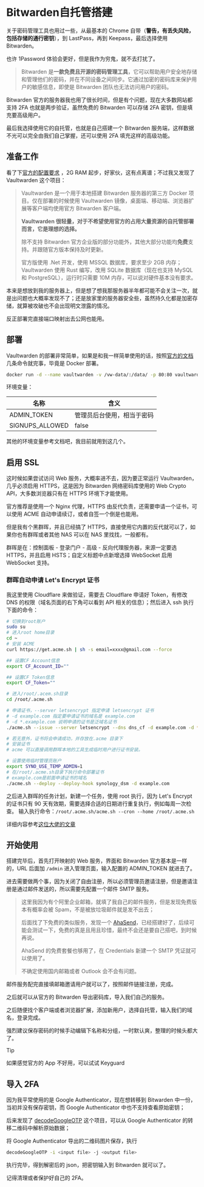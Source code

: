 # Bitwarden自托管搭建


关于密码管理工具也用过一些，从最基本的 Chrome 自带（**警告，有丢失风险，包括存储的通行密钥**），到 LastPass，再到 Keepass，最后选择使用 Bitwarden。

也许 1Password 体验会更好，但是我作为穷鬼，就不去打扰了。<!--more-->

> Bitwarden 是**一款免费且开源的密码管理工具**，它可以帮助用户安全地存储和管理他们的密码，并在不同设备之间同步。它通过加密的密码库来保护用户的敏感信息，即使是 Bitwarden 团队也无法访问用户的密码。

Bitwarden 官方的服务器我也用了很长时间，但是有个问题，现在大多数网站都支持 2FA 也就是两步验证，虽然免费的 Bitwarden 可以存储 2FA 密钥，但是填充要高级用户。

最后我选择使用它的自托管，也就是自己搭建一个 Bitwarden 服务端，这样数据不光可以完全由我们自己掌握，还可以使用 2FA 填充这样的高级功能。

## 准备工作

看了下[官方的配置要求](https://help.ppgg.in/self-hosting/deploy-and-configure/docker/linux-standard-deployment) ，2G RAM 起步，好家伙，这有点离谱；不过我又发现了 Vaultwarden 这个项目：

> Vaultwarden 是一个用于本地搭建 Bitwarden 服务器的第三方 Docker 项目。仅在部署的时候使用 Vaultwarden 镜像，桌面端、移动端、浏览器扩展等客户端均使用官方 Bitwarden 客户端。
>
> **Vaultwarden 很轻量，对于不希望使用官方的占用大量资源的自托管部署而言，它是理想的选择。**
>
> 除不支持 Bitwarden 官方企业版的部分功能外，其他大部分功能均**免费**支持。并跟随官方版本保持及时更新。
>
> 官方版使用 .Net 开发，使用 MSSQL 数据库，要求至少 2GB 内存；Vaultwarden 使用 Rust 编写，改用 SQLite 数据库（现在也支持 MySQL 和 PostgreSQL），运行时只需要 10M 内存，可以说对硬件基本没有要求。

本来是想放到我的服务器上，但是想了想我那服务器半年都可能不会关注一次，就是出问题也大概率发现不了；还是放家里的服务器安全些，虽然持久化都是加密存储，就算被攻破也不会出现明文泄露的情况。

反正部署完直接端口映射出去公网也能用。
## 部署

Vaultwarden 的部署非常简单，如果是和我一样简单使用的话，按照[官方的文档](https://rs.ppgg.in/container-image-usage/starting-a-container)几条命令就完事，毕竟是 Docker 部署。

``` sh
docker run -d --name vaultwarden -v /vw-data/:/data/ -p 80:80 vaultwarden/server:latest
```

环境变量：

| 名称            | 含义                       |
| --------------- | -------------------------- |
| ADMIN_TOKEN     | 管理员后台使用，相当于密码 |
| SIGNUPS_ALLOWED | false                      |

其他的环境变量参考文档吧，我目前就用到这几个。

## 启用 SSL

这时候如果尝试访问 Web 服务，大概率进不去，因为要正常运行 Vaultwarden，几乎必须启用 HTTPS，这是因为 Bitwarden 网络密码库使用的  Web Crypto API，大多数浏览器只有在 HTTPS 环境下才能使用。

官方推荐是使用一个 Nginx 代理，HTTPS 由反代负责，还需要申请一个证书，可以使用 ACME 自动申请续订，或者自签一个倒是也能用。

但是我有个黑群晖，并且已经搞了 HTTPS，直接使用它内置的反代就可以了，如果你也有群晖或者其他 NAS 可以在 NAS 里找找，一般都有。

群晖是在：控制面板 - 登录门户 - 高级 - 反向代理服务器，来源一定要选 HTTPS，并且启用 HSTS；自定义标题中点新增选择 WebSocket 启用 WebSocket 支持。

### 群晖自动申请 Let's Encrypt 证书
我这里使用 Cloudflare 来做验证，需要去 Cloudflare 申请好 Token，有修改 DNS 的权限（域名页面的右下角可以看到 API 相关的信息）；然后进入 ssh 执行下面的命令：
``` sh
# 切换到root账户
sudo su
# 进入root home目录
cd ~
# 安装 ACME
curl https://get.acme.sh | sh -s email=xxxx@gmail.com --force

## 设置CF Account信息
export CF_Account_ID=""

## 设置CF Token信息
export CF_Token=""

# 进入/root/.acem.sh目录
cd /root/.acme.sh

# 申请证书，--server letsencrypt 指定申请 letsencrypt 证书
# -d example.com 指定要申请证书的域名是 example.com
# -d *.example.com 说明申请的证书是泛域名证书
./acme.sh --issue --server letsencrypt --dns dns_cf -d example.com -d *.example.com

# 若无意外，证书将会申请成功，并存放在.acme 目录下
# 安装证书
# acme 可以直接调用群晖本地的工具生成临时用户进行证书安装。

# 设置使用临时管理员账户
export SYNO_USE_TEMP_ADMIN=1
# 在/root/.acme.sh目录下执行命令部署证书
# example.com是前面申请证书的域名
./acme.sh --deploy --deploy-hook synology_dsm -d example.com
```
之后进入群晖的任务计划，新建一个任务，使用 root 执行，因为 Let's Encrypt 的证书只有 90 天有效期，需要选择合适的日期进行重复执行，例如每周一次检查。
输入执行命令：`/root/.acme.sh/acme.sh --cron --home /root/.acme.sh`

详细内容参考[这位大佬的文章](https://renyili.org/post/use_acme_update_ssl_certificates/)
## 开始使用

搭建完毕后，首先打开映射的 Web 服务，界面和 Bitwarden 官方基本是一样的，URL 后面加 `/admin` 进入管理页面，输入配置的 ADMIN_TOKEN 就进去了。

进去需要做两个事，因为关闭了自由注册，所以必须管理员邀请注册，但是邀请注册是通过邮件发送的，所以需要先配置一个邮件 SMTP 服务。

> 这里我因为有个阿里企业邮箱，就填了我自己的邮件服务，但是发现免费版本有概率会被 Spam，不是被放垃圾邮件就是发不出去；
>
> 后面找了下免费的类似服务，发现一个 [AhaSend](https://ahasend.com/)，已经搭建好了，后续可能会测试一下，免费的真是且用且珍惜，最终不会还是要自己搭吧，到时候再说。
>
> AhaSend 的免费套餐也够用了，在 Credentials 新建一个 SMTP 凭证就可以使用了。
>
> 不确定使用国内邮箱或者 Outlook 会不会有问题。

邮件服务配完直接填邮箱邀请用户就可以了，按照邮件链接注册，完成。

之后就可以从官方的 Bitwarden 导出密码库，导入我们自己的服务。

之后随便找个客户端或者浏览器扩展，添加新用户，选择自托管，输入我们的域名，登录完成。

强烈建议保存密码的时候手动编辑下名称和分组，一时默认爽，整理的时候头都大了。

> [!TIP]
>
> 如果感觉官方的 App 不好用，可以试试 Keyguard

## 导入 2FA

因为我平常使用的是 Google Authenticator，现在想转移到 Bitwarden 中一份，当初并没有保存密钥，而 Google Authenticator 中也不支持查看原始密钥；

后来发现了 [decodeGoogleOTP](https://github.com/Kuingsmile/decodeGoogleOTP) 这个项目，可以从 Google Authenticator 的转移二维码中解析原始数据；

将 Google Authenticator 导出的二维码图片保存，执行
``` sh
decodeGoogleOTP -i <input file> -j <output file>
```

执行完毕，得到解密后的 json，把密钥输入到 Bitwarden 就可以了。

记得清理或者保护好自己的 2FA。

